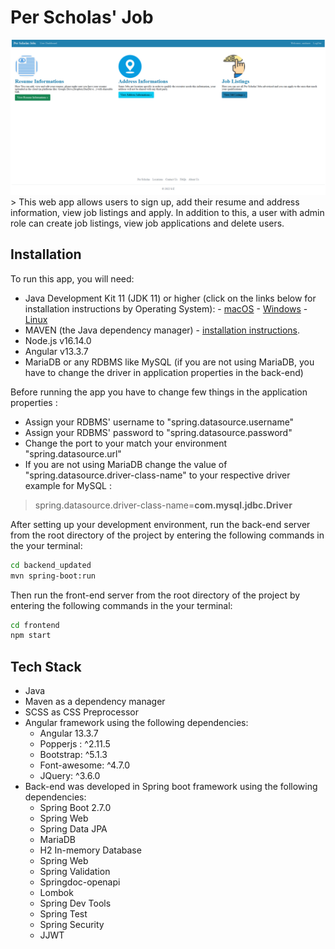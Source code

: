 ﻿# Per Scholas' Job 
<img src="./project.png" />
> This web app allows users to sign up, add their resume and address information, view job listings and apply. In addition to this, a user with admin role can create job listings, view job applications and delete users. 

## Installation 
To run this app, you will need:   
-  Java Development Kit 11 (JDK 11) or higher (click on the links below for installation instructions by Operating System): 
        -  [macOS](https://docs.aws.amazon.com/corretto/latest/corretto-18-ug/macos-install.html)
        - [Windows](https://docs.aws.amazon.com/corretto/latest/corretto-18-ug/windows-10-install.html) 
        - [Linux](https://docs.aws.amazon.com/corretto/latest/corretto-18-ug/generic-linux-install.html)
- MAVEN (the Java dependency manager) - [installation instructions](https://maven.apache.org/install.html).
- Node.js v16.14.0
- Angular v13.3.7
- MariaDB or any RDBMS like MySQL (if you are not using MariaDB, you have to change the driver in application properties in the back-end)



           

Before running the app you have to change few things in the application properties :
            

 - Assign your RDBMS' username to "spring.datasource.username"
 - Assign your RDBMS' password to "spring.datasource.password"
 - Change the port to your match your environment "spring.datasource.url" 
 - If you are not using MariaDB change the value of "spring.datasource.driver-class-name" to your respective driver example for MySQL  :  

> spring.datasource.driver-class-name=**com.mysql.jdbc.Driver**



After setting up your development environment, run the back-end server from the root directory of the project by entering the following commands in the your terminal:

```sh
cd backend_updated
mvn spring-boot:run
```
Then run the front-end server from the root directory of the project by entering the following commands in the your terminal:
```sh
cd frontend
npm start
```

## Tech Stack
- Java
- Maven as a dependency manager
- SCSS as CSS Preprocessor
- Angular framework using the following dependencies:
	- Angular 13.3.7
	- Popperjs : ^2.11.5
    -  Bootstrap: ^5.1.3
    - Font-awesome: ^4.7.0
    - JQuery: ^3.6.0
- Back-end was developed in Spring boot framework using the following dependencies:
	- Spring Boot 2.7.0 
    -  Spring Web
    -  Spring Data JPA
    -  MariaDB
    -  H2 In-memory Database
    -  Spring Web 
    -  Spring Validation
    -  Springdoc-openapi
    -  Lombok
    -  Spring Dev Tools
    -  Spring Test
	-  Spring Security
	-  JJWT 


